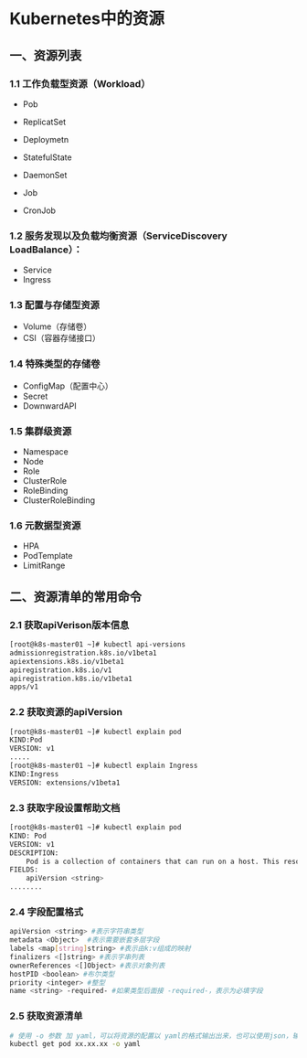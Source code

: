 # Kubernetes中的资源

## 一、资源列表

### 1.1 工作负载型资源（Workload）

- Pob

- ReplicatSet

- Deploymetn

- StatefulState

- DaemonSet

- Job

- CronJob

### 1.2 服务发现以及负载均衡资源（ServiceDiscovery LoadBalance）：

  - Service
  - Ingress

### 1.3 配置与存储型资源

- Volume（存储卷）
- CSI（容器存储接口）

### 1.4 特殊类型的存储卷

- ConfigMap（配置中心）
- Secret
- DownwardAPI

### 1.5 集群级资源

- Namespace
- Node
- Role
- ClusterRole
- RoleBinding
- ClusterRoleBinding

### 1.6 元数据型资源

- HPA
- PodTemplate
- LimitRange

## 二、资源清单的常用命令

### 2.1 获取apiVerison版本信息

```sh
[root@k8s-master01 ~]# kubectl api-versions
admissionregistration.k8s.io/v1beta1
apiextensions.k8s.io/v1beta1
apiregistration.k8s.io/v1
apiregistration.k8s.io/v1beta1
apps/v1
```

### 2.2 获取资源的apiVersion

```sh
[root@k8s-master01 ~]# kubectl explain pod
KIND:Pod
VERSION: v1
.....
[root@k8s-master01 ~]# kubectl explain Ingress
KIND:Ingress
VERSION: extensions/v1beta1
```

### 2.3 获取字段设置帮助文档

```sh
[root@k8s-master01 ~]# kubectl explain pod
KIND: Pod
VERSION: v1
DESCRIPTION:
	Pod is a collection of containers that can run on a host. This resource is created by clients and scheduled onto hosts.
FIELDS:
	apiVersion <string>
........

```

### 2.4 字段配置格式

```sh
apiVersion <string> #表示字符串类型
metadata <Object>  #表示需要嵌套多层字段
labels <map[string]string> #表示由k:v组成的映射
finalizers <[]string> #表示字串列表
ownerReferences <[]Object> #表示对象列表
hostPID <boolean> #布尔类型
priority <integer> #整型
name <string> -required- #如果类型后面接 -required-，表示为必填字段

```

### 2.5 获取资源清单

```sh
# 使用 -o 参数 加 yaml，可以将资源的配置以 yaml的格式输出出来，也可以使用json，输出为json格式
kubectl get pod xx.xx.xx -o yaml
```

